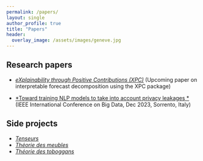 ```yaml
---
permalink: /papers/
layout: single
author_profile: true
title: "Papers"
header:
  overlay_image: /assets/images/geneve.jpg
---
```


## Research papers

- [*eXplainability through Positive Contributions (XPC)*]([https://x.com/datalitics](https://github.com/3gaspo/xpc))
(Upcoming paper on interpretable forecast decomposition using the XPC package)

- [*Toward training NLP models to take into account privacy leakages
*](https://hal.science/hal-04299405v1)
(IEEE International Conference on Big Data, Dec 2023, Sorrento, Italy)


## Side projects

- [*Tenseurs*](https://drive.google.com/file/d/1T3-IHOHo_bVuHNcgh6e0PIVdg8NNsMiS/view?usp=sharing)
- [*Théorie des meubles*](https://drive.google.com/file/d/1_brZneyo9wD4bScFze1ydpzozyZrotzy/view?usp=sharing)
- [*Théorie des toboggans*](https://drive.google.com/file/d/1Z-4KQ3NWiEWBpyp6YD25BmH9mCbJPYo1/view?usp=sharing)
